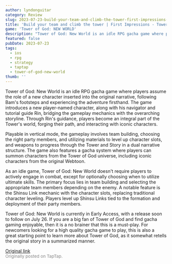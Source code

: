 ```yaml
---
author: lyndonguitar
category: Review
slug: 2023-07-23-build-your-team-and-climb-the-tower-first-impressions-tower-of-god-new-world
title: 'Build your team and climb the tower | First Impressions - Tower of God: New World'
game: 'Tower of God: NEW WORLD'
description: "Tower of God: New World is an idle RPG gacha game where players assume the role of a new character inserted into the original narrative, following Bam's footsteps and experiencing the adventure firsthand. The game introduces a new player-named character, along with his navigator and tutorial guide Rin, bridging the gameplay mechanics with the overarching storyline. Through Rin's guidance, players become an integral part of the Tower's world, forging their path, and interacting with iconic characters."
featured: false
pubDate: 2023-07-23
tags:
  - ios
  - rpg
  - strategy
  - taptap
  - tower-of-god-new-world
thumb: ''
---
```


Tower of God: New World is an idle RPG gacha game where players assume the role of a new character inserted into the original narrative, following Bam's footsteps and experiencing the adventure firsthand. The game introduces a new player-named character, along with his navigator and tutorial guide Rin, bridging the gameplay mechanics with the overarching storyline. Through Rin's guidance, players become an integral part of the Tower's world, forging their path, and interacting with iconic characters.

Playable in vertical mode, the gameplay involves team building, choosing the right party members, and utilizing materials to level up character slots, and weapons to progress through the Tower and Story in a dual narrative structure. The game also features a gacha system where players can summon characters from the Tower of God universe, including iconic characters from the original Webtoon.

As an idle game, Tower of God: New World doesn't require players to actively engage in combat, except for optionally choosing when to utilize ultimate skills. The primary focus lies in team building and selecting the appropriate team members depending on the enemy.  A notable feature is the Shinsu Link mechanic with the character slots, replacing traditional character leveling. Players level up Shinsu Links tied to the formation and deployment of their party members.

Tower of God: New World is currently in Early Access, with a release soon to follow on July 26. If you are a big fan of Tower of God and find gacha gaming enjoyable, then it is a no brainer that this is a must-play. For newcomers looking for a high quality gacha game to play, this is also a great starting point to learn more about Tower of God, as it somewhat retells the original story in a summarized manner.

[Original link](https://m.taptap.io/post/6040727?share_id=7d3949d97242&utm_medium=share&utm_source=discord)<br><span style="font-size: 0.95em; color: #888;">Originally posted on TapTap.</span>
